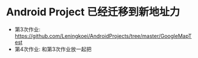 #   Android Project 已经迁移到新地址力
-   第3次作业: https://github.com/Leningkoei/AndroidProjects/tree/master/GoogleMapTest
-   第4次作业: 和第3次作业放一起把
